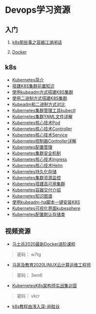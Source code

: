 # Devops学习资源
## 入门

1. [k8s那些事之容器江湖闲话](https://chenzongshu.github.io/posts/k8s%E9%82%A3%E4%BA%9B%E4%BA%8B%E4%B9%8B%E5%AE%B9%E5%99%A8%E6%B1%9F%E6%B9%96%E9%97%B2%E8%AF%9D/)

2. [Docker](https://www.cnblogs.com/CloudMan6/tag/Docker/)

## k8s

- [Kubernetes简介](k8s/1_Kubernetes简介/README.md)
- [搭建K8S集群前置知识](k8s/2_搭建K8S集群前置知识/README.md)
- [使用kubeadm方式搭建K8S集群](k8s/3_使用kubeadm方式搭建K8S集群/README.md)
- [使用二进制方式搭建K8S集群](k8s/4_使用二进制方式搭建K8S集群/README.md)
- [Kubeadm和二进制方式对比](k8s/5_Kubeadm和二进制方式对比/README.md)
- [Kubernetes集群管理工具kubectl](k8s/6_Kubernetes集群管理工具kubectl/README.md)
- [Kubernetes集群YAML文件详解](k8s/7_Kubernetes集群YAML文件详解/README.md)
- [Kubernetes核心技术Pod](k8s/8_Kubernetes核心技术Pod/README.md)
- [Kubernetes核心技术Controller](k8s/9_Kubernetes核心技术Controller/README.md)
- [Kubernetes核心技术Service](k8s/10_Kubernetes核心技术Service/README.md)
- [Kubernetes控制器Controller详解](k8s/11_Kubernetes控制器Controller详解/README.md)
- [Kubernetes配置管理](k8s/12_Kubernetes配置管理/README.md)
- [Kubernetes集群安全机制](k8s/13_Kubernetes集群安全机制/README.md)
- [Kubernetes核心技术Ingress](k8s/14_Kubernetes核心技术Ingress/README.md)
- [Kubernetes核心技术Helm](k8s/15_Kubernetes核心技术Helm/README.md)
- [Kubernetes持久化存储](k8s/16_Kubernetes持久化存储/README.md)
- [Kubernetes集群资源监控](k8s/17_Kubernetes集群资源监控/README.md)
- [Kubernetes搭建高可用集群](k8s/18_Kubernetes搭建高可用集群/README.md)
- [Kubernetes容器交付介绍](k8s/19_Kubernetes容器交付介绍/README.md)
- [Kubernetes知识图谱](https://www.processon.com/view/link/5ac64532e4b00dc8a02f05eb?spm=a2c6h.12873639.0.0.3e0a66e2CS8PP3#map)
- [使用kubeadm-ha脚本一键安装K8S](k8s/30_使用kubeadm-ha脚本一键安装K8S/README.md)
- [Kubernetes可视化界面kubesphere](k8s/31_Kubernetes可视化界面kubesphere/README.md)
- [Kubernetes配置默认存储类](k8s/32_Kubernetes配置默认存储类/README.md)




## 视频资源
- [马士兵2020最新Docker进阶课程](https://pan.baidu.com/s/1DhIPC-vgKfdHkGGL8_YGPw)
> 密码： w7tg

- [马哥及教育2020LINUX云计算运维工程师](https://pan.baidu.com/s/1rysJYdLWYDwpaBMAKl3ehA )
> 密码： 3em6
 

- [KubernetesK8s架构师实战集训营](https://pan.baidu.com/s/175Qf9KdJ6nL99HEsg7YoXw)
> 密码： vkcr


- [k8s教程由浅入深-尚硅谷](https://www.bilibili.com/video/BV1GT4y1A756)

